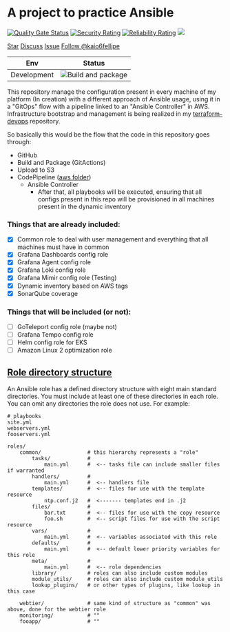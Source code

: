 <script async defer src="https://buttons.github.io/buttons.js"></script>

# **A project to practice Ansible** 

[![Quality Gate Status](https://sonarcloud.io/api/project_badges/measure?project=kaio6fellipe_ansible-devops&metric=alert_status)](https://sonarcloud.io/summary/new_code?id=kaio6fellipe_ansible-devops)
[![Security Rating](https://sonarcloud.io/api/project_badges/measure?project=kaio6fellipe_ansible-devops&metric=security_rating)](https://sonarcloud.io/summary/new_code?id=kaio6fellipe_ansible-devops)
[![Reliability Rating](https://sonarcloud.io/api/project_badges/measure?project=kaio6fellipe_ansible-devops&metric=reliability_rating)](https://sonarcloud.io/summary/new_code?id=kaio6fellipe_ansible-devops)
![](https://img.shields.io/github/commit-activity/w/kaio6fellipe/ansible-devops)

<a class="github-button" href="https://github.com/kaio6fellipe/ansible-devops" data-color-scheme="no-preference: dark_high_contrast; light: dark_high_contrast; dark: dark_high_contrast;" data-size="large" aria-label="Star kaio6fellipe/ansible-devops on GitHub">Star</a>
<a class="github-button" href="https://github.com/kaio6fellipe/ansible-devops/discussions" data-color-scheme="no-preference: dark_high_contrast; light: dark_high_contrast; dark: dark_high_contrast;" data-size="large" aria-label="Discuss kaio6fellipe/ansible-devops on GitHub">Discuss</a>
<a class="github-button" href="https://github.com/kaio6fellipe/ansible-devops/issues" data-color-scheme="no-preference: dark_high_contrast; light: dark_high_contrast; dark: dark_high_contrast;" data-size="large" aria-label="Issue kaio6fellipe/ansible-devops on GitHub">Issue</a>
<a class="github-button" href="https://github.com/kaio6fellipe" data-color-scheme="no-preference: dark_high_contrast; light: dark_high_contrast; dark: dark_high_contrast;" data-size="large" aria-label="Follow @kaio6fellipe on GitHub">Follow @kaio6fellipe</a>

| Env | Status |
| --- | ------ |
| Development | ![Build and package](https://github.com/kaio6fellipe/ansible-devops/actions/workflows/build_package_dev.yml/badge.svg) |

This repository manage the configuration present in every machine of my platform (In creation) with a different approach of Ansible usage, using it in a "GitOps" flow with a pipeline linked to an "Ansible Controller" in AWS. Infrastructure bootstrap and management is being realized in my [terraform-devops](https://github.com/kaio6fellipe/terraform-devops) repository.

So basically this would be the flow that the code in this repository goes through:
- GitHub 
- Build and Package (GitActions) 
- Upload to S3 
- CodePipeline ([aws folder](https://github.com/kaio6fellipe/ansible-devops/tree/development/aws/scripts))
  - Ansible Controller
    - After that, all playbooks will be executed, ensuring that all configs present in this repo will be provisioned in all machines present in the dynamic inventory

### Things that are already included:
- [x] Common role to deal with user management and everything that all machines must have in common
- [x] Grafana Dashboards config role
- [x] Grafana Agent config role
- [x] Grafana Loki config role
- [x] Grafana Mimir config role (Testing)
- [x] Dynamic inventory based on AWS tags
- [x] SonarQube coverage
### Things that will be included (or not):
- [ ] GoTeleport config role (maybe not)
- [ ] Grafana Tempo config role
- [ ] Helm config role for EKS
- [ ] Amazon Linux 2 optimization role

## **[Role directory structure](https://docs.ansible.com/ansible/latest/user_guide/playbooks_reuse_roles.html#role-directory-structure)**
An Ansible role has a defined directory structure with eight main standard directories. You must include at least one of these directories in each role. You can omit any directories the role does not use. For example:

```shell
# playbooks
site.yml
webservers.yml
fooservers.yml
```
```shell
roles/
    common/               # this hierarchy represents a "role"
        tasks/            #
            main.yml      #  <-- tasks file can include smaller files if warranted
        handlers/         #
            main.yml      #  <-- handlers file
        templates/        #  <-- files for use with the template resource
            ntp.conf.j2   #  <------- templates end in .j2
        files/            #
            bar.txt       #  <-- files for use with the copy resource
            foo.sh        #  <-- script files for use with the script resource
        vars/             #
            main.yml      #  <-- variables associated with this role
        defaults/         #
            main.yml      #  <-- default lower priority variables for this role
        meta/             #
            main.yml      #  <-- role dependencies
        library/          # roles can also include custom modules
        module_utils/     # roles can also include custom module_utils
        lookup_plugins/   # or other types of plugins, like lookup in this case

    webtier/              # same kind of structure as "common" was above, done for the webtier role
    monitoring/           # ""
    fooapp/               # ""
```

